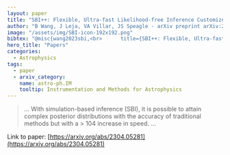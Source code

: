 ```yaml
---
layout: paper
title: "SBI++: Flexible, Ultra-fast Likelihood-free Inference Customized for Astronomical Application"
author: "B Wang, J Leja, VA Villar, JS Speagle - arXiv preprint arXiv:2304.05281, 2023 - arxiv.org"
image: "/assets/img/SBI-icon-192x192.png"
bibtex: "@misc{wang2023sbi,<br>      title={SBI++: Flexible, Ultra-fast Likelihood-free Inference Customized for Astronomical Application}, <br>      author={Bingjie Wang and Joel Leja and V. Ashley Villar and Joshua S. Speagle},<br>      year={2023},<br>      eprint={2304.05281},<br>      archivePrefix={arXiv},<br>      primaryClass={astro-ph.IM}<br>}"
hero_title: "Papers"
categories:
  - Astrophysics
tags:
  - paper
  - arxiv_category:
    name: astro-ph.IM
    tooltip: Instrumentation and Methods for Astrophysics
---
```

>… With simulation-based inference (SBI), it is possible to attain complex posterior distributions with the accuracy of traditional methods but with a > 104 increase in speed. …

Link to paper: [https://arxiv.org/abs/2304.05281](https://arxiv.org/abs/2304.05281)


